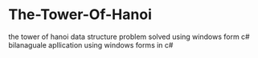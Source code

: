 # The-Tower-Of-Hanoi
the tower of hanoi data structure problem solved using windows form c#
bilanaguale apllication using windows forms in c#
